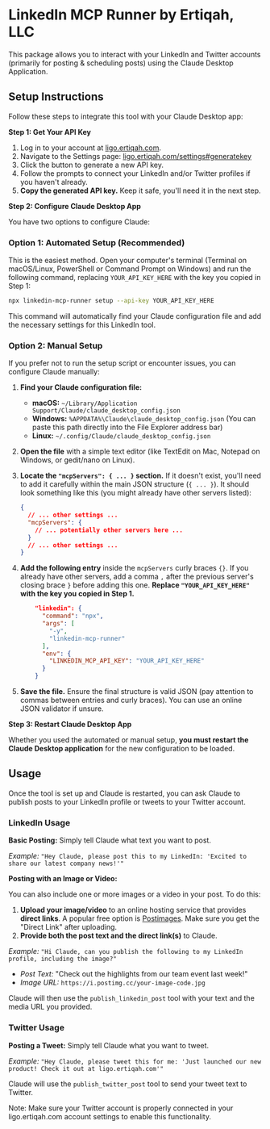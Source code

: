 # LinkedIn MCP Runner by Ertiqah, LLC

This package allows you to interact with your LinkedIn and Twitter accounts (primarily for posting & scheduling posts) using the Claude Desktop Application. 

## Setup Instructions

Follow these steps to integrate this tool with your Claude Desktop app:

**Step 1: Get Your API Key**

1.  Log in to your account at [ligo.ertiqah.com](https://ligo.ertiqah.com/).
2.  Navigate to the Settings page: [ligo.ertiqah.com/settings#generatekey](https://ligo.ertiqah.com/settings#generatekey)
3.  Click the button to generate a new API key.
4.  Follow the prompts to connect your LinkedIn and/or Twitter profiles if you haven't already.
5.  **Copy the generated API key.** Keep it safe, you'll need it in the next step.

**Step 2: Configure Claude Desktop App**

You have two options to configure Claude:

### Option 1: Automated Setup (Recommended)

This is the easiest method. Open your computer's terminal (Terminal on macOS/Linux, PowerShell or Command Prompt on Windows) and run the following command, replacing `YOUR_API_KEY_HERE` with the key you copied in Step 1:

```bash
npx linkedin-mcp-runner setup --api-key YOUR_API_KEY_HERE
```

This command will automatically find your Claude configuration file and add the necessary settings for this LinkedIn tool.

### Option 2: Manual Setup

If you prefer not to run the setup script or encounter issues, you can configure Claude manually:

1.  **Find your Claude configuration file:**
    *   **macOS:** `~/Library/Application Support/Claude/claude_desktop_config.json`
    *   **Windows:** `%APPDATA%\Claude\claude_desktop_config.json` (You can paste this path directly into the File Explorer address bar)
    *   **Linux:** `~/.config/Claude/claude_desktop_config.json`
2.  **Open the file** with a simple text editor (like TextEdit on Mac, Notepad on Windows, or gedit/nano on Linux).
3.  **Locate the `"mcpServers": { ... }` section.** If it doesn't exist, you'll need to add it carefully within the main JSON structure (`{ ... }`). It should look something like this (you might already have other servers listed):
    ```json
    {
      // ... other settings ...
      "mcpServers": {
        // ... potentially other servers here ...
      }
      // ... other settings ...
    }
    ```
4.  **Add the following entry** inside the `mcpServers` curly braces `{}`. If you already have other servers, add a comma `,` after the previous server's closing brace `}` before adding this one. **Replace `"YOUR_API_KEY_HERE"` with the key you copied in Step 1.**

    ```json
        "linkedin": {
          "command": "npx",
          "args": [
            "-y",
            "linkedin-mcp-runner"
          ],
          "env": {
            "LINKEDIN_MCP_API_KEY": "YOUR_API_KEY_HERE"
          }
        }
    ```
5.  **Save the file.** Ensure the final structure is valid JSON (pay attention to commas between entries and curly braces). You can use an online JSON validator if unsure.

**Step 3: Restart Claude Desktop App**

Whether you used the automated or manual setup, **you must restart the Claude Desktop application** for the new configuration to be loaded.

## Usage

Once the tool is set up and Claude is restarted, you can ask Claude to publish posts to your LinkedIn profile or tweets to your Twitter account.

### LinkedIn Usage

**Basic Posting:**
Simply tell Claude what text you want to post.

*Example:* `"Hey Claude, please post this to my LinkedIn: 'Excited to share our latest company news!'"`

**Posting with an Image or Video:**

You can also include one or more images or a video in your post. To do this:

1.  **Upload your image/video** to an online hosting service that provides **direct links**. A popular free option is [Postimages](https://postimg.cc/). Make sure you get the "Direct Link" after uploading.
2.  **Provide both the post text and the direct link(s)** to Claude.

*Example:* `"Hi Claude, can you publish the following to my LinkedIn profile, including the image?"`

*   *Post Text:* "Check out the highlights from our team event last week!"
*   *Image URL:* `https://i.postimg.cc/your-image-code.jpg`

Claude will then use the `publish_linkedin_post` tool with your text and the media URL you provided.

### Twitter Usage

**Posting a Tweet:**
Simply tell Claude what you want to tweet.

*Example:* `"Hey Claude, please tweet this for me: 'Just launched our new product! Check it out at ligo.ertiqah.com'"`

Claude will use the `publish_twitter_post` tool to send your tweet text to Twitter.

Note: Make sure your Twitter account is properly connected in your ligo.ertiqah.com account settings to enable this functionality.